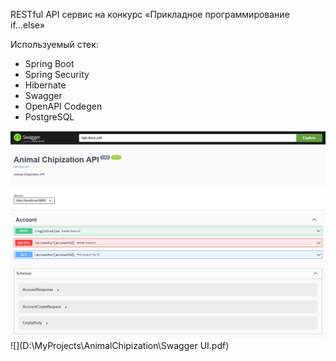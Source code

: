 RESTful API сервис на конкурс «Прикладное программирование if...else»

Используемый стек:
- Spring Boot
- Spring Security
- Hibernate
- Swagger
- OpenAPI Codegen
- PostgreSQL

![img.png](img.png)
![](D:\MyProjects\AnimalChipization\Swagger UI.pdf)
